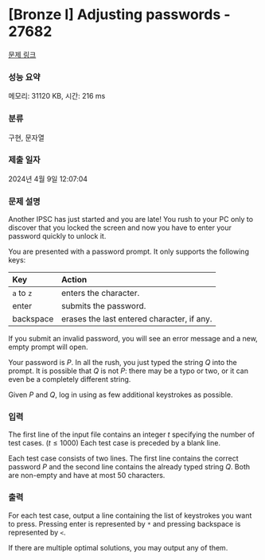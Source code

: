 # [Bronze I] Adjusting passwords - 27682 

[문제 링크](https://www.acmicpc.net/problem/27682) 

### 성능 요약

메모리: 31120 KB, 시간: 216 ms

### 분류

구현, 문자열

### 제출 일자

2024년 4월 9일 12:07:04

### 문제 설명

<p>Another IPSC has just started and you are late! You rush to your PC only to discover that you locked the screen and now you have to enter your password quickly to unlock it.</p>

<p>You are presented with a password prompt. It only supports the following keys:</p>

<table class="table table-bordered">
	<thead>
		<tr>
			<th align="left">Key</th>
			<th align="left">Action</th>
		</tr>
	</thead>
	<tbody>
		<tr>
			<td align="left"><code>a</code> to <code>z</code></td>
			<td align="left">enters the character.</td>
		</tr>
		<tr>
			<td align="left">enter</td>
			<td align="left">submits the password.</td>
		</tr>
		<tr>
			<td align="left">backspace</td>
			<td align="left">erases the last entered character, if any.</td>
		</tr>
	</tbody>
</table>

<p>If you submit an invalid password, you will see an error message and a new, empty prompt will open.</p>

<p>Your password is <em>P</em>. In all the rush, you just typed the string <em>Q</em> into the prompt. It is possible that <em>Q</em> is not <em>P</em>: there may be a typo or two, or it can even be a completely different string.</p>

<p>Given <em>P</em> and <em>Q</em>, log in using as few additional keystrokes as possible.</p>

### 입력 

 <p>The first line of the input file contains an integer <em>t</em> specifying the number of test cases. (<em>t</em> ≤ 1000) Each test case is preceded by a blank line.</p>

<p>Each test case consists of two lines. The first line contains the correct password <em>P</em> and the second line contains the already typed string <em>Q</em>. Both are non-empty and have at most 50 characters.</p>

### 출력 

 <p>For each test case, output a line containing the list of keystrokes you want to press. Pressing enter is represented by <code>*</code> and pressing backspace is represented by <code><</code>.</p>

<p>If there are multiple optimal solutions, you may output any of them.</p>

